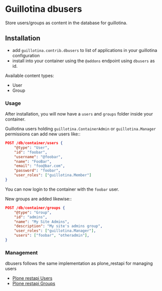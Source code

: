 # Guillotina dbusers

Store users/groups as content in the database for guillotina.


## Installation

- add `guillotina.contrib.dbusers` to list of applications in your guillotina configuration
- install into your container using the `@addons` endpoint using `dbusers` as id.

Available content types:

- User
- Group

### Usage

After installation, you will now have a `users` and `groups` folder
inside your container.

Guillotina users holding `guillotina.ContainerAdmin` or
`guillotina.Manager` permissions can add new users like::

```json
POST /db/container/users {
    "@type": "User",
    "id": "foobar",
    "username": "@foobar",
    "name": "FooBar",
    "email": "foo@bar.com",
    "password": "foobar",
    "user_roles": ["guillotina.Member"]
}
```

You can now login to the container with the `foobar` user.

New groups are added likewise::
```json
POST /db/container/groups {
    "@type": "Group",
    "id": "admins",
    "name": "My Site Admins",
    "description": "My site's admins group",
    "user_roles": ["guillotina.Manager"],
    "users": ["foobar", "otheradmin"],
}
```

### Management

dbusers follows the same implementation as plone_restapi for managing users

- [Plone restapi Users](https://plonerestapi.readthedocs.io/en/latest/users.html)
- [Plone restapi Groups](https://plonerestapi.readthedocs.io/en/latest/groups.html)
